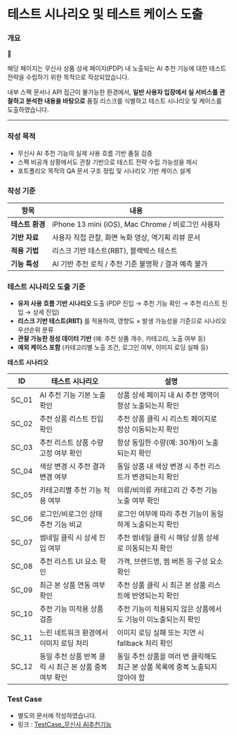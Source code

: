 # 테스트 시나리오 및 테스트 케이스 도출

### 개요

<aside>
💬

해당 페이지는 무신사 상품 상세 페이지(PDP) 내 노출되는 AI 추천 기능에 대한 테스트 전략을 수립하기 위한 목적으로 작성되었습니다.

내부 스펙 문서나 API 접근이 불가능한 환경에서, **일반 사용자 입장에서 실 서비스를 관찰하고 분석한 내용을 바탕으로** 품질 리스크를 식별하고 테스트 시나리오 및 케이스를 도출하였습니다.

</aside>

---

### 작성 목적

- 무신사 AI 추천 기능의 실제 사용 흐름 기반 품질 검증
- 스펙 비공개 상황에서도 관찰 기반으로 테스트 전략 수립 가능성을 제시
- 포트폴리오 목적의 QA 문서 구조 정립 및 시나리오 기반 케이스 설계

### 작성 기준

| 항목 | 내용 |
| --- | --- |
| **테스트 환경** | iPhone 13 mini (iOS), Mac Chrome / 비로그인 사용자 |
| **기반 자료** | 사용자 직접 관찰, 화면 녹화 영상, 역기획 리뷰 문서 |
| **적용 기법** | 리스크 기반 테스트(RBT), 블랙박스 테스트 |
| **기능 특성** | AI 기반 추천 로직 / 추천 기준 불명확 / 결과 예측 불가 |

### 테스트 시나리오 도출 기준

- **유저 사용 흐름 기반 시나리오** 도출 (PDP 진입 → 추천 기능 확인 → 추천 리스트 진입 → 상세 진입)
- **리스크 기반 테스트(RBT)** 를 적용하여, 영향도 × 발생 가능성을 기준으로 시나리오 우선순위 분류
- **관찰 가능한 정성 데이터 기반** (예: 추천 상품 개수, 카테고리, 노출 여부 등)
- **예외 케이스 포함** (카테고리별 노출 조건, 로그인 여부, 이미지 로딩 실패 등)

**테스트 시나리오**

| **ID** | **테스트 시나리오** | **설명** |
| --- | --- | --- |
| SC_01 | AI 추천 기능 기본 노출 확인 | 상품 상세 페이지 내 AI 추천 영역이 항상 노출되는지 확인 |
| SC_02 | 추천 상품 리스트 진입 확인 | 추천 상품 클릭 시 리스트 페이지로 정상 이동되는지 확인 |
| SC_03 | 추천 리스트 상품 수량 고정 여부 확인 | 항상 동일한 수량(예: 30개)이 노출되는지 확인 |
| SC_04 | 색상 변경 시 추천 결과 변경 여부 | 동일 상품 내 색상 변경 시 추천 리스트가 변경되는지 확인 |
| SC_05 | 카테고리별 추천 기능 적용 여부 | 의류/비의류 카테고리 간 추천 기능 노출 여부 확인 |
| SC_06 | 로그인/비로그인 상태 추천 기능 비교 | 로그인 여부에 따라 추천 기능이 동일하게 노출되는지 확인 |
| SC_07 | 썸네일 클릭 시 상세 진입 여부 | 추천 썸네일 클릭 시 해당 상품 상세로 이동되는지 확인 |
| SC_08 | 추천 리스트 UI 요소 확인 | 가격, 브랜드명, 찜 버튼 등 구성 요소 확인 |
| SC_09 | 최근 본 상품 연동 여부 확인 | 추천 상품 클릭 시 최근 본 상품 리스트에 반영되는지 확인 |
| SC_10 | 추천 기능 미적용 상품 검증 | 추천 기능이 적용되지 않은 상품에서도 기능이 미노출되는지 확인 |
| SC_11 | 느린 네트워크 환경에서 이미지 로딩 처리 | 이미지 로딩 실패 또는 지연 시 fallback 처리 확인 |
| SC_12 | 동일 추천 상품 반복 클릭 시 최근 본 상품 중복 여부 확인 | 동일 추천 상품을 여러 번 클릭해도 최근 본 상품 목록에 중복 노출되지 않아야 함 |

### Test Case

- 별도의 문서에 작성하였습니다.
- 링크 : [TestCase_무신사 AI추천기능](https://docs.google.com/spreadsheets/d/1WE2UYtZpcLHk2i0Uj8kEk94Liuszb_SI9imxK_xY2z4/edit?gid=1025142518#gid=1025142518)

